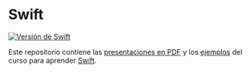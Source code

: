 # Swift

[![Versión de Swift](https://img.shields.io/badge/swift-4-darkorange.svg)](https://developer.apple.com/swift/)

Este repositorio contiene las [presentaciones en PDF](./01_presentaciones/) y los [ejemplos](./02_ejemplos/) del curso para aprender [Swift](https://developer.apple.com/swift/).
